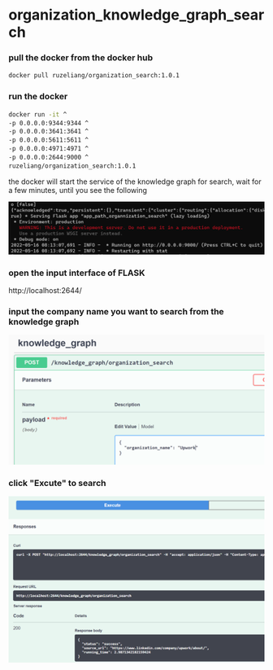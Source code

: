 # organization_knowledge_graph_search

### pull the docker from the docker hub

```bash
docker pull ruzeliang/organization_search:1.0.1
```

### run the docker

```bash
docker run -it ^
-p 0.0.0.0:9344:9344 ^
-p 0.0.0.0:3641:3641 ^
-p 0.0.0.0:5611:5611 ^
-p 0.0.0.0:4971:4971 ^
-p 0.0.0.0:2644:9000 ^
ruzeliang/organization_search:1.0.1
```

the docker will start the service of the knowledge graph for search, wait for a few minutes, until you see the following

![Alt text](service%20ready.png)



### open the input interface of FLASK 

http://localhost:2644/

### input the company name you want to search from the knowledge graph

<img src="input%20interface.png" width="600">


### click "Excute" to search

<img src="search.png" width="600">


